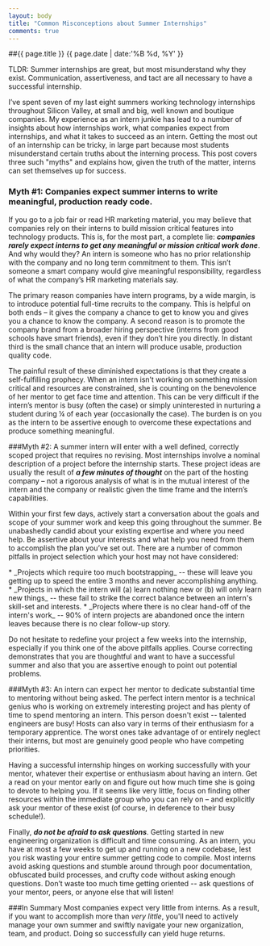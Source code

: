 ```yaml
---
layout: body
title: "Common Misconceptions about Summer Internships"
comments: true
---
```


##{{ page.title }}
<span class="blog_date">{{ page.date | date:'%B %d, %Y' }}</span>

<p class="tldr">TLDR: Summer internships are great, but most misunderstand why they exist. Communication, assertiveness, and tact are all necessary to have a successful internship. </p>

I’ve spent seven of my last eight summers working technology internships throughout Silicon Valley, at small and big, well known and boutique companies. My experience as an intern junkie has lead to a number of insights about how internships work, what companies expect from internships, and what it takes to succeed as an intern. Getting the most out of an internship can be tricky, in large part because most students misunderstand certain truths about the interning process. This post covers three such "myths" and explains how, given the truth of the matter, interns can set themselves up for success.

### Myth #1: Companies expect summer interns to write meaningful, production ready code.
If you go to a job fair or read HR marketing material, you may believe that companies rely on their interns to build mission critical features into technology products. This is, for the most part, a complete lie: __*companies rarely expect interns to get any meaningful or mission critical work done*__. And why would they? An intern is someone who has no prior relationship with the company and no long term commitment to them. This isn’t someone a smart company would give meaningful responsibility, regardless of what the company’s HR marketing materials say.

The primary reason companies have intern programs, by a wide margin, is to introduce potential full-time recruits to the company. This is helpful on both ends – it gives the company a chance to get to know you and gives you a chance to know the company. A second reason is to promote the company brand from a broader hiring perspective (interns from good schools have smart friends), even if they don’t hire you directly. In distant third is the small chance that an intern will produce usable, production quality code.

The painful result of these diminished expectations is that they create a self-fulfilling prophecy. When an intern isn’t working on something mission critical and resources are constrained, she is counting on the benevolence of her mentor to get face time and attention. This can be very difficult if the intern’s mentor is busy (often the case) or simply uninterested in nurturing a student during ¼ of each year (occasionally the case). The burden is on you as the intern to be assertive enough to overcome these expectations and produce something meaningful.

###Myth #2: A summer intern will enter with a well defined, correctly scoped project that requires no revising.
Most internships involve a nominal description of a project before the internship starts. These project ideas are usually the result of __*a few minutes of thought*__ on the part of the hosting company – not a rigorous analysis of what is in the mutual interest of the intern and the company or realistic given the time frame and the intern’s capabilities.

Within your first few days, actively start a conversation about the goals and scope of your summer work and keep this going throughout the summer. Be unabashedly candid about your existing expertise and where you need help. Be assertive about your interests and what help you need from them to accomplish the plan you’ve set out. There are a number of common pitfalls in project selection which your host may not have considered: 

<div class="normal_lists" markdown='1'>
* _Projects which require too much bootstrapping_ -- these will leave you getting up to speed the entire 3 months and never accomplishing anything.
* _Projects in which the intern will (a) learn nothing new or (b) will only learn new things_ -- these fail to strike the correct balance between an intern's skill-set and interests.
* _Projects where there is no clear hand-off of the intern's work_ -- 90% of intern projects are abandoned once the intern leaves because there is no clear follow-up story.
</div>

Do not hesitate to redefine your project a few weeks into the internship, especially if you think one of the above pitfalls applies. Course correcting demonstrates that you are thoughtful and want to have a successful summer and also that you are assertive enough to point out potential problems.

###Myth #3: An intern can expect her mentor to dedicate substantial time to mentoring without being asked.
The perfect intern mentor is a technical genius who is working on extremely interesting project and has plenty of time to spend mentoring an intern. This person doesn't exist -- talented engineers are busy! Hosts can also vary in terms of their enthusiasm for a temporary apprentice. The worst ones take advantage of or entirely neglect their interns, but most are genuinely good people who have competing priorities.

Having a successful internship hinges on working successfully with your mentor, whatever their expertise or enthusiasm about having an intern. Get a read on your mentor early on and figure out how much time she is going to devote to helping you. If it seems like very little, focus on finding other resources within the immediate group who you can rely on – and explicitly ask your mentor of these exist (of course, in deference to their busy schedule!).

Finally, __*do not be afraid to ask questions*__. Getting started in new engineering organization is difficult and time consuming. As an intern, you have at most a few weeks to get up and running on a new codebase, lest you risk wasting your entire summer getting code to compile. Most interns avoid asking questions and stumble around through poor documentation, obfuscated build processes, and crufty code without asking enough questions. Don’t waste too much time getting oriented -- ask questions of your mentor, peers, or anyone else that will listen!

###In Summary
Most companies expect very little from interns. As a result, if you want to accomplish more than _very little_, you'll need to actively manage your own summer and swiftly navigate your new organization, team, and product. Doing so successfully can yield huge returns.

